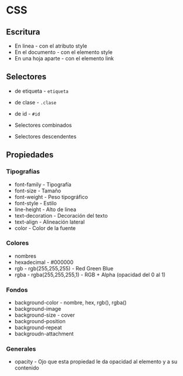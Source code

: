 # CSS

## Escritura
- En linea - con el atributo style
- En el documento - con el elemento style
- En una hoja aparte - con el elemento link

## Selectores
- de etiqueta - `etiqueta`
- de clase - `.clase`
- de id - `#id`

- Selectores combinados
- Selectores descendentes

## Propiedades

### Tipografías
- font-family - Tipografía
- font-size - Tamaño
- font-weight - Peso tipográfico
- font-style - Estilo
- line-height - Alto de linea
- text-decoration - Decoración del texto
- text-align - Alineación lateral
- color - Color de la fuente

### Colores
- nombres
- hexadecimal - #000000
- rgb - rgb(255,255,255) - Red Green Blue
- rgba - rgba(255,255,255,1) - RGB + Alpha (opacidad del 0 al 1)

### Fondos
- background-color - nombre, hex, rgb(), rgba()
- background-image
- background-size - cover
- background-position
- background-repeat
- backgroudn-attachment

### Generales
- opacity - Ojo que esta propiedad le da opacidad al elemento y a su contenido
